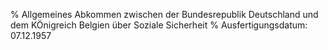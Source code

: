 % Allgemeines Abkommen zwischen der Bundesrepublik Deutschland und dem KÖnigreich Belgien über Soziale Sicherheit
% Ausfertigungsdatum: 07.12.1957
 